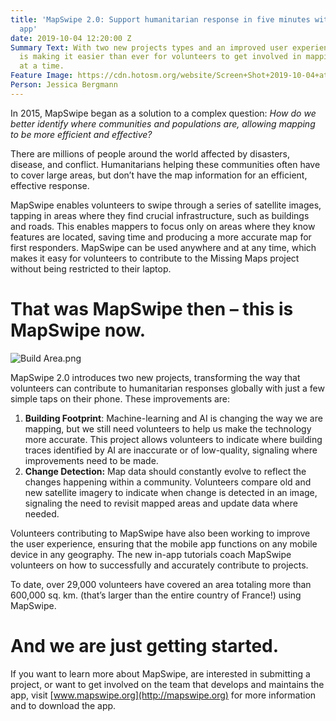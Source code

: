 ```yaml
---
title: 'MapSwipe 2.0: Support humanitarian response in five minutes with a mobile
  app'
date: 2019-10-04 12:20:00 Z
Summary Text: With two new projects types and an improved user experience, MapSwipe
  is making it easier than ever for volunteers to get involved in mapping, one swipe
  at a time.
Feature Image: https://cdn.hotosm.org/website/Screen+Shot+2019-10-04+at+2.16.44+PM.png
Person: Jessica Bergmann
---
```


In 2015, MapSwipe began as a solution to a complex question: *How do we better identify where communities and populations are, allowing mapping to be more efficient and effective?*

There are millions of people around the world affected by disasters, disease, and conflict. Humanitarians helping these communities often have to cover large areas, but don’t have the map information for an efficient, effective response.
 
MapSwipe enables volunteers to swipe through a series of satellite images, tapping in areas where they find crucial infrastructure, such as buildings and roads. This enables mappers to focus only on areas where they know features are located, saving time and producing a more accurate map for first responders. MapSwipe can be used anywhere and at any time, which makes it easy for volunteers to contribute to the Missing Maps project without being restricted to their laptop.
 
# That was MapSwipe then – this is MapSwipe now.
![Build Area.png](https://cdn.hotosm.org/website/Build+Area.png)

MapSwipe 2.0 introduces two new projects, transforming the way that volunteers can contribute to humanitarian responses globally with just a few simple taps on their phone. These improvements are:
 
1. **Building Footprint**: Machine-learning and AI is changing the way we are mapping, but we still need volunteers to help us make the technology more accurate.  This project allows volunteers to indicate where building traces identified by AI are inaccurate or of low-quality, signaling where improvements need to be made.
2. **Change Detection:** Map data should constantly evolve to reflect the changes happening within a community. Volunteers compare old and new satellite imagery to indicate when change is detected in an image, signaling the need to revisit mapped areas and update data where needed.
 
Volunteers contributing to MapSwipe have also been working to improve the user experience, ensuring that the mobile app functions on any mobile device in any geography. The new in-app tutorials coach MapSwipe volunteers on how to successfully and accurately contribute to projects.
 
To date, over 29,000 volunteers have covered an area totaling more than 600,000 sq. km. (that’s larger than the entire country of France!) using MapSwipe. 

# And we are just getting started.
 
If you want to learn more about MapSwipe, are interested in submitting a project, or want to get involved on the team that develops and maintains the app, visit [www.mapswipe.org](http://mapswipe.org) for more information and to download the app.

